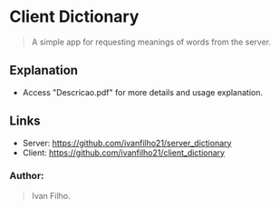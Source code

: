 # Client Dictionary
> A simple app for requesting meanings of words from the server.

## Explanation
* Access "Descricao.pdf" for more details and usage explanation.

## Links
* Server: https://github.com/ivanfilho21/server_dictionary
* Client: https://github.com/ivanfilho21/client_dictionary

### Author:
> Ivan Filho.
